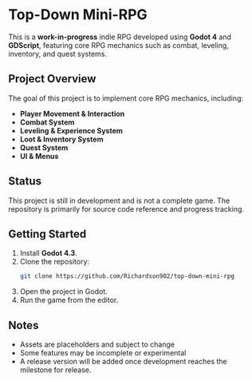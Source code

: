 # Top-Down Mini-RPG

This is a **work-in-progress** indie RPG developed using **Godot 4** and **GDScript**, featuring core RPG mechanics such as combat, leveling, inventory, and quest systems.

## Project Overview

The goal of this project is to implement core RPG mechanics, including:

- **Player Movement & Interaction**
- **Combat System**
- **Leveling & Experience System**
- **Loot & Inventory System**
- **Quest System**
- **UI & Menus**

## Status

This project is still in development and is not a complete game. The repository is primarily for source code reference and progress tracking.

## Getting Started

1. Install **Godot 4.3**.
2. Clone the repository:
   ```bash
   git clone https://github.com/Richardson902/top-down-mini-rpg
   ```
3. Open the project in Godot.
4. Run the game from the editor.

## Notes

- Assets are placeholders and subject to change
- Some features may be incomplete or experimental
- A release version will be added once development reaches the milestone for release.

